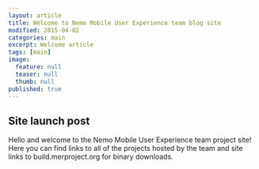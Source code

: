 ```yaml
---
layout: article
title: Welcome to Nemo Mobile User Experience team blog site
modified: 2015-04-02
categories: main
excerpt: Welcome article
tags: [main]
image: 
  feature: null
  teaser: null
  thumb: null
published: true
---
```


## Site launch post

Hello and welcome to the Nemo Mobile User Experience team project site! Here you can find links to all of the projects hosted by the team and site links to build.merproject.org for binary downloads.
